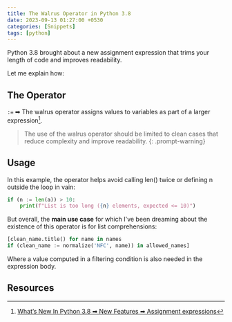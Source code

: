 ```yaml
---
title: The Walrus Operator in Python 3.8
date: 2023-09-13 01:27:00 +0530
categories: [Snippets]
tags: [python]
---
```


Python 3.8 brought about a new assignment expression that trims your length of code and improves readability.

Let me explain how:

## The Operator
`:=` ➡ The walrus operator assigns values to variables as part of a larger expression[^walrus].

> The use of the walrus operator should be limited to clean cases that reduce complexity and improve readability.
{: .prompt-warning}

## Usage
In this example, the operator helps avoid calling len() twice or defining n outside the loop in vain:
```python
if (n := len(a)) > 10:
    print(f"List is too long ({n} elements, expected <= 10)")
```

But overall, the **main use case** for which I've been dreaming about the existence of this operator is 
for list comprehensions:
```python
[clean_name.title() for name in names
if (clean_name := normalize('NFC', name)) in allowed_names]
```
Where a value computed in a filtering condition is also needed in the expression body.


## Resources
[^walrus]: [What’s New In Python 3.8 ➡ New Features ➡ Assignment expressions](https://docs.python.org/3/whatsnew/3.8.html#assignment-expressions)